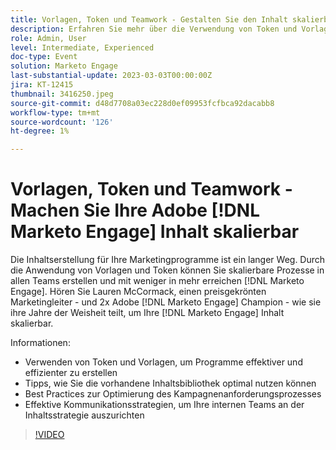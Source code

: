```yaml
---
title: Vorlagen, Token und Teamwork - Gestalten Sie den Inhalt skalierbar
description: Erfahren Sie mehr über die Verwendung von Token und Vorlagen in [!DNL Marketo Engage]. Hier finden Sie Tipps dazu, wie Sie die vorhandene Inhaltsbibliothek optimal nutzen.
role: Admin, User
level: Intermediate, Experienced
doc-type: Event
solution: Marketo Engage
last-substantial-update: 2023-03-03T00:00:00Z
jira: KT-12415
thumbnail: 3416250.jpeg
source-git-commit: d48d7708a03ec228d0ef09953fcfbca92dacabb8
workflow-type: tm+mt
source-wordcount: '126'
ht-degree: 1%

---
```



# Vorlagen, Token und Teamwork - Machen Sie Ihre Adobe [!DNL Marketo Engage] Inhalt skalierbar

Die Inhaltserstellung für Ihre Marketingprogramme ist ein langer Weg. Durch die Anwendung von Vorlagen und Token können Sie skalierbare Prozesse in allen Teams erstellen und mit weniger in mehr erreichen [!DNL Marketo Engage]. Hören Sie Lauren McCormack, einen preisgekrönten Marketingleiter - und 2x Adobe [!DNL Marketo Engage] Champion - wie sie ihre Jahre der Weisheit teilt, um Ihre [!DNL Marketo Engage] Inhalt skalierbar.

Informationen:

* Verwenden von Token und Vorlagen, um Programme effektiver und effizienter zu erstellen
* Tipps, wie Sie die vorhandene Inhaltsbibliothek optimal nutzen können
* Best Practices zur Optimierung des Kampagnenanforderungsprozesses
* Effektive Kommunikationsstrategien, um Ihre internen Teams an der Inhaltsstrategie auszurichten

>[!VIDEO](https://video.tv.adobe.com/v/3416250/?quality=12&learn=on)
